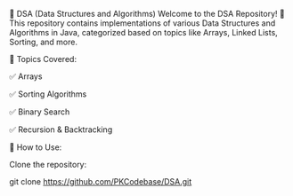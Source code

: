 📌 DSA (Data Structures and Algorithms)
Welcome to the DSA Repository! 🚀 This repository contains implementations of various Data Structures and Algorithms in Java, categorized based on topics like Arrays, Linked Lists, Sorting, and more.

📌 Topics Covered:

✅ Arrays

✅ Sorting Algorithms

✅ Binary Search

✅ Recursion & Backtracking


🚀 How to Use:

Clone the repository:

git clone https://github.com/PKCodebase/DSA.git

